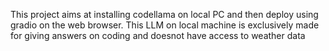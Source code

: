 This project aims at installing codellama on local PC and then deploy using gradio on the web browser. This LLM on local machine is exclusively made for giving answers on coding and doesnot have access to weather data 
